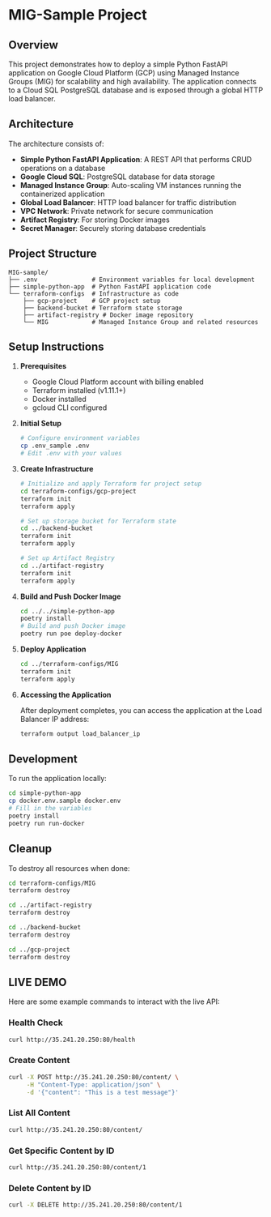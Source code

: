 # MIG-Sample Project

## Overview

This project demonstrates how to deploy a simple Python FastAPI application on Google Cloud Platform (GCP) using Managed Instance Groups (MIG) for scalability and high availability. The application connects to a Cloud SQL PostgreSQL database and is exposed through a global HTTP load balancer.

## Architecture

The architecture consists of:

- **Simple Python FastAPI Application**: A REST API that performs CRUD operations on a database
- **Google Cloud SQL**: PostgreSQL database for data storage
- **Managed Instance Group**: Auto-scaling VM instances running the containerized application
- **Global Load Balancer**: HTTP load balancer for traffic distribution
- **VPC Network**: Private network for secure communication
- **Artifact Registry**: For storing Docker images
- **Secret Manager**: Securely storing database credentials

## Project Structure

```
MIG-sample/
├── .env               # Environment variables for local development
├── simple-python-app  # Python FastAPI application code
└── terraform-configs  # Infrastructure as code
    ├── gcp-project    # GCP project setup
    ├── backend-bucket # Terraform state storage
    ├── artifact-registry # Docker image repository
    └── MIG            # Managed Instance Group and related resources
```

## Setup Instructions

1. **Prerequisites**
   - Google Cloud Platform account with billing enabled
   - Terraform installed (v1.11.1+)
   - Docker installed
   - gcloud CLI configured

2. **Initial Setup**
   ```bash
   # Configure environment variables
   cp .env_sample .env
   # Edit .env with your values
   ```

3. **Create Infrastructure**
   ```bash
   # Initialize and apply Terraform for project setup
   cd terraform-configs/gcp-project
   terraform init
   terraform apply

   # Set up storage bucket for Terraform state
   cd ../backend-bucket
   terraform init
   terraform apply

   # Set up Artifact Registry
   cd ../artifact-registry
   terraform init
   terraform apply

4. **Build and Push Docker Image**
   ```bash
   cd ../../simple-python-app
   poetry install
   # Build and push Docker image
   poetry run poe deploy-docker
   ```

5. **Deploy Application**
   ```bash
   cd ../terraform-configs/MIG
   terraform init
   terraform apply
   ```

6. **Accessing the Application**

   After deployment completes, you can access the application at the Load Balancer IP address:
   ```bash
   terraform output load_balancer_ip
   ```

## Development

To run the application locally:

```bash
cd simple-python-app
cp docker.env.sample docker.env
# Fill in the variables
poetry install
poetry run run-docker
```

## Cleanup

To destroy all resources when done:

```bash
cd terraform-configs/MIG
terraform destroy

cd ../artifact-registry
terraform destroy

cd ../backend-bucket
terraform destroy

cd ../gcp-project
terraform destroy
```

## LIVE DEMO
Here are some example commands to interact with the live API:

### Health Check
```bash
curl http://35.241.20.250:80/health
```

### Create Content
```bash
curl -X POST http://35.241.20.250:80/content/ \
     -H "Content-Type: application/json" \
     -d '{"content": "This is a test message"}'
```

### List All Content
```bash
curl http://35.241.20.250:80/content/
```

### Get Specific Content by ID
```bash
curl http://35.241.20.250:80/content/1
```

### Delete Content by ID
```bash
curl -X DELETE http://35.241.20.250:80/content/1
```

